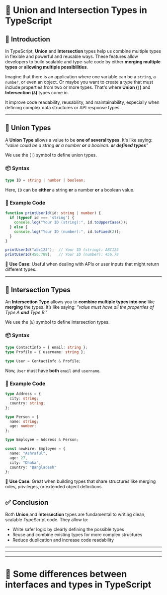 
# 🧩 Union and Intersection Types in TypeScript

## 📘 Introduction

In TypeScript, **Union** and **Intersection** types help us combine multiple types in flexible and powerful and reusable ways. These features allow developers to build scalable and type-safe code by either **merging multiple types** or **allowing multiple possibilities**.

Imagine that there is an application where one variable can be a `string`, a `number`, or even an object. Or maybe you want to create a type that must include properties from two or more types. That's where **Union (`|`)** and **Intersection (`&`)** types come in.

It improve code readability, reusability, and maintainability, especially when defining complex data structures or API response types.

---

## 🔀 Union Types

A **Union Type** allows a value to be **one of several types**. It's like saying: *"value could be a string **or** a number **or** a boolean. **or** **defined** **types**"*

We use the (`|`) symbol to define union types.

### 📦 Syntax

```ts
type ID = string | number | boolean;
```

Here, `ID` can be **either** a string **or** a number **or** a boolean value.

### 🧪  Example Code

```ts
function printUserId(id: string | number) {
  if (typeof id === 'string') {
    console.log("Your ID (string):", id.toUpperCase());
  } else {
    console.log("Your ID (number):", id.toFixed(2));
  }
}

printUserId("abc123");  // Your ID (string): ABC123
printUserId(456.789);   // Your ID (number): 456.79
```

📌 **Use Case**: Useful when dealing with APIs or user inputs that might return different types.

---

## 🔗 Intersection Types

An **Intersection Type** allows you to **combine multiple types into one** like **merging** the types. It’s like saying: *"value must have all the properties of Type A **and** Type B."*

We use the (`&`) symbol to define intersection types.

### 📦 Syntax

```ts
type ContactInfo = { email: string };
type Profile = { username: string };

type User = ContactInfo & Profile;
```

Now, `User` must have **both** `email` and `username`.

### 🧪  Example  Code

```ts
type Address = {
  city: string;
  country: string;
};

type Person = {
  name: string;
  age: number;
};

type Employee = Address & Person;

const newHire: Employee = {
  name: "Ashraful",
  age: 27,
  city: "Dhaka",
  country: "Bangladesh"
};
```

📌 **Use Case**: Great when building types that share structures like merging roles, privileges, or extended object definitions.

## ✅ Conclusion

Both **Union** and **Intersection** types are fundamental to writing clean, scalable TypeScript code. They allow to:

- Write safer logic by clearly defining the possible types
- Reuse and combine existing types for more complex structures
- Reduce duplication and increase code readability

---
---
---


# 🧩 Some differences between interfaces and types in TypeScript
